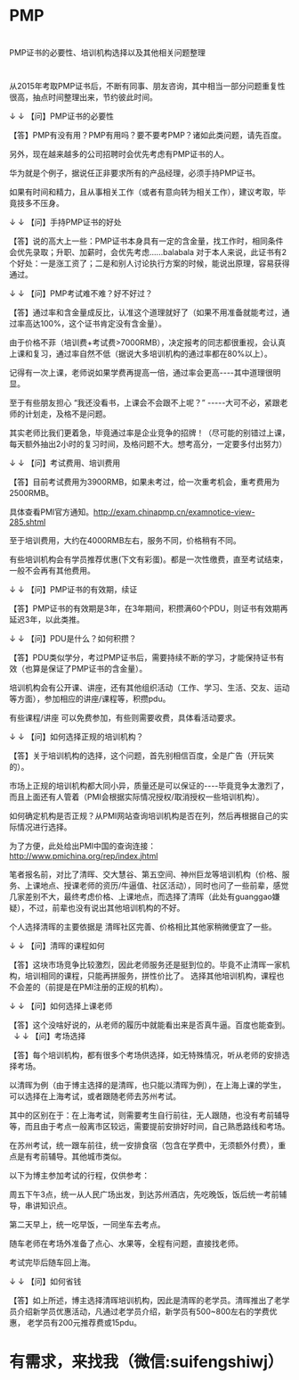 # PMP
# #############################
PMP证书的必要性、培训机构选择以及其他相关问题整理
# #############################


从2015年考取PMP证书后，不断有同事、朋友咨询，其中相当一部分问题重复性很高，抽点时间整理出来，节约彼此时间。

↓
↓
【问】PMP证书的必要性

【答】PMP有没有用？PMP有用吗？要不要考PMP？诸如此类问题，请先百度。

另外，现在越来越多的公司招聘时会优先考虑有PMP证书的人。

华为就是个例子，据说任正非要求所有的产品经理，必须手持PMP证书。

如果有时间和精力，且从事相关工作（或者有意向转为相关工作），建议考取，毕竟技多不压身。

↓
↓
【问】手持PMP证书的好处

【答】说的高大上一些：PMP证书本身具有一定的含金量，找工作时，相同条件会优先录取；升职、加薪时，会优先考虑......balabala
对于本人来说，此证书有2个好处：一是涨工资了；二是和别人讨论执行方案的时候，能说出原理，容易获得通过。

↓
↓
【问】PMP考试难不难？好不好过？

【答】通过率和含金量成反比，认准这个道理就好了（如果不用准备就能考过，通过率高达100%，这个证书肯定没有含金量）。

由于价格不菲（培训费+考试费>7000RMB），决定报考的同志都很重视，会认真上课和复习，通过率自然不低（据说大多培训机构的通过率都在80%以上）。

记得有一次上课，老师说如果学费再提高一倍，通过率会更高----其中道理很明显。

至于有些朋友担心 “我还没看书，上课会不会跟不上呢？” -----大可不必，紧跟老师的计划走，及格不是问题。

其实老师比我们更着急，毕竟通过率是企业竞争的招牌！（尽可能的别错过上课，每天额外抽出2小时的复习时间，及格问题不大。想考高分，一定要多付出努力）

↓
↓
【问】考试费用、培训费用

【答】目前考试费用为3900RMB，如果未考过，给一次重考机会，重考费用为2500RMB。

具体查看PMI官方通知。http://exam.chinapmp.cn/examnotice-view-285.shtml

至于培训费用，大约在4000RMB左右，服务不同，价格稍有不同。

有些培训机构会有学员推荐优惠(下文有彩蛋)。都是一次性缴费，直至考试结束，一般不会再有其他费用。

↓
↓
【问】PMP证书的有效期，续证

【答】PMP证书的有效期是3年，在3年期间，积攒满60个PDU，则证书有效期再延迟3年，以此类推。

↓
↓
【问】PDU是什么？如何积攒？

【答】PDU类似学分，考过PMP证书后，需要持续不断的学习，才能保持证书有效（也算是保证了PMP证书的含金量）。

培训机构会有公开课、讲座，还有其他组织活动（工作、学习、生活、交友、运动等方面），参加相应的讲座/课程等，积攒pdu。

有些课程/讲座 可以免费参加，有些则需要收费，具体看活动要求。

↓
↓
【问】如何选择正规的培训机构？

【答】关于培训机构的选择，这个问题，首先别相信百度，全是广告（开玩笑的）。

市场上正规的培训机构都大同小异，质量还是可以保证的----毕竟竞争太激烈了，而且上面还有人管着（PMI会根据实际情况授权/取消授权一些培训机构）。

如何确定机构是否正规？从PMI网站查询培训机构是否在列，然后再根据自己的实际情况进行选择。

为了方便，此处给出PMI中国的查询连接：http://www.pmichina.org/rep/index.jhtml

笔者报名前，对比了清晖、交大慧谷、第五空间、神州巨龙等培训机构（价格、服务、上课地点、授课老师的资历/牛逼值、社区活动），同时也问了一些前辈，感觉几家差别不大，最终考虑价格、上课地点，而选择了清晖（此处有guanggao嫌疑），不过，前辈也没有说出其他培训机构的不好。

个人选择清晖的主要依据是 清晖社区完善、价格相比其他家稍微便宜了一些。

↓
↓
【问】清晖的课程如何

【答】这块市场竞争比较激烈，因此老师服务还是挺到位的。毕竟不止清晖一家机构，培训相同的课程，只能再拼服务，拼性价比了。
选择其他培训机构，课程也不会差的（前提是在PMI注册的正规的机构）。 

↓
↓
【问】如何选择上课老师

【答】这个没啥好说的，从老师的履历中就能看出来是否真牛逼。百度也能查到。
 
 ↓
 ↓
【问】考场选择

【答】每个培训机构，都有很多个考场供选择，如无特殊情况，听从老师的安排选择考场。

以清晖为例（由于博主选择的是清晖，也只能以清晖为例），在上海上课的学生，可以选择在上海考试，或者跟随老师去苏州考试。

其中的区别在于：在上海考试，则需要考生自行前往，无人跟随，也没有考前辅导等，而且由于考点一般离市区较远，需要提前安排好时间，自己熟悉路线和考场。

在苏州考试，统一跟车前往，统一安排食宿（包含在学费中，无须额外付费），重点是有考前辅导。其他城市类似。


以下为博主参加考试的行程，仅供参考：

周五下午3点，统一从人民广场出发，到达苏州酒店，先吃晚饭，饭后统一考前辅导，串讲知识点。

第二天早上，统一吃早饭，一同坐车去考点。

随车老师在考场外准备了点心、水果等，全程有问题，直接找老师。

考试完毕后随车回上海。

↓
↓
【问】如何省钱

【答】如上所述，博主选择清晖培训机构，因此是清晖的老学员。清晖推出了老学员介绍新学员优惠活动，凡通过老学员介绍，新学员有500~800左右的学费优惠，
老学员有200元推荐费或15pdu。


# 有需求，来找我（微信:suifengshiwj）
